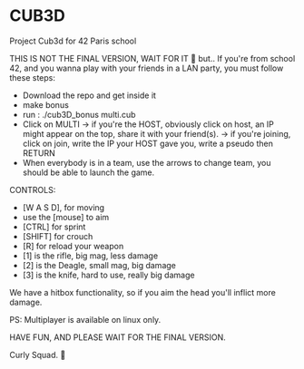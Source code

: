 # CUB3D
Project Cub3d for 42 Paris school

THIS IS NOT THE FINAL VERSION, WAIT FOR IT 👀
but..
If you're from school 42, and you wanna play with your friends in a LAN party, you must follow these steps:

- Download the repo and get inside it
- make bonus
- run : ./cub3D_bonus multi.cub
- Click on MULTI -> if you're the HOST, obviously click on host, an IP might appear on the top, share it with your friend(s).
                 -> if you're joining, click on join, write the IP your HOST gave you, write a pseudo then RETURN
- When everybody is in a team, use the arrows to change team, you should be able to launch the game.

CONTROLS:
- [W A S D], for moving
- use the [mouse] to aim
- [CTRL] for sprint
- [SHIFT] for crouch
- [R] for reload your weapon
- [1] is the rifle, big mag, less damage
- [2] is the Deagle, small mag, big damage
- [3] is the knife, hard to use, really big damage

We have a hitbox functionality, so if you aim the head you'll inflict more damage.

PS: Multiplayer is available on linux only.

HAVE FUN, AND PLEASE WAIT FOR THE FINAL VERSION.

Curly Squad. 🥦
